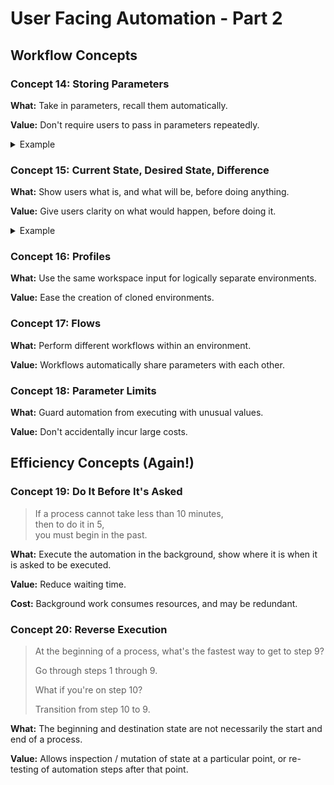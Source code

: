 # User Facing Automation - Part 2

## Workflow Concepts

### Concept 14: Storing Parameters

**What:** Take in parameters, recall them automatically.

**Value:** Don't require users to pass in parameters repeatedly.

<details>
<summary>Example</summary>

```bash
download init https://ifconfig.me ip.json
```

```bash
download ensure
download clean
```

</details>


### Concept 15: Current State, Desired State, Difference

**What:** Show users what is, and what will be, before doing anything.

**Value:** Give users clarity on what would happen, before doing it.

<details>
<summary>Example</summary>

```bash
download clean
download init https://ifconfig.me ip.json
```

```bash
download status
download desired
download diff

download ensure
download diff

download clean
download diff
```

</details>


### Concept 16: Profiles

**What:** Use the same workspace input for logically separate environments.

**Value:** Ease the creation of cloned environments.


### Concept 17: Flows

**What:** Perform different workflows within an environment.

**Value:** Workflows automatically share parameters with each other.


### Concept 18: Parameter Limits

**What:** Guard automation from executing with unusual values.

**Value:** Don't accidentally incur large costs.


## Efficiency Concepts (Again!)

### Concept 19: Do It Before It's Asked

> If a process cannot take less than 10 minutes,  
> then to do it in 5,  
> you must begin in the past.

**What:** Execute the automation in the background, show where it is when it is asked to be executed.

**Value:** Reduce waiting time.

**Cost:** Background work consumes resources, and may be redundant.


### Concept 20: Reverse Execution

> At the beginning of a process, what's the fastest way to get to step 9?
>
> Go through steps 1 through 9.
>
> What if you're on step 10?
>
> Transition from step 10 to 9.

**What:** The beginning and destination state are not necessarily the start and end of a process.

**Value:** Allows inspection / mutation of state at a particular point, or re-testing of automation steps after that point.


